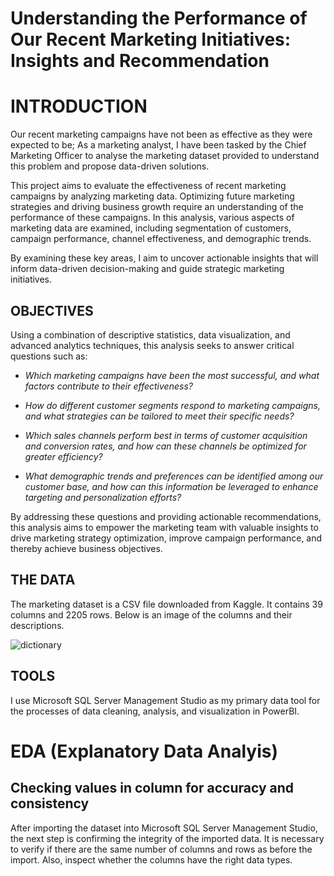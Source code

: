 # Understanding the Performance of Our Recent Marketing Initiatives: Insights and Recommendation

# INTRODUCTION
 Our recent marketing campaigns have not been as effective as they were expected to be; As a marketing analyst, I have been tasked by the Chief Marketing Officer to
 analyse the marketing dataset provided to understand this problem and propose data-driven solutions. 

This project aims to evaluate the effectiveness of recent marketing campaigns by analyzing marketing data. Optimizing future marketing strategies and driving business growth require an understanding of the performance of these campaigns.
In this analysis, various aspects of marketing data are examined, including segmentation of customers, campaign performance, channel effectiveness, and demographic trends.

By examining these key areas, I aim to uncover actionable insights that will inform data-driven decision-making and guide strategic marketing initiatives. 

## OBJECTIVES

Using a combination of descriptive statistics, data visualization, and advanced analytics techniques, this analysis seeks to answer critical questions such as:

- *Which marketing campaigns have been the most successful, and what factors contribute to their effectiveness?*

- *How do different customer segments respond to marketing campaigns, and what strategies can be tailored to meet their specific needs?*

- *Which sales channels perform best in terms of customer acquisition and conversion rates, and how can these channels be optimized for greater efficiency?*

- *What demographic trends and preferences can be identified among our customer base, and how can this information be leveraged to enhance targeting and personalization efforts?*

By addressing these questions and providing actionable recommendations, this analysis aims to empower the marketing team with valuable insights to drive marketing strategy optimization, improve campaign performance, and thereby achieve business objectives.

## THE DATA

The marketing dataset is a CSV file downloaded from Kaggle. It contains 39 columns and 2205 rows. Below is an image of the columns and their descriptions. 

![dictionary](https://github.com/dannieRope/Marketing-Sales-Analysis-SQL-and-Power-BI-project/assets/132214828/664053fd-1563-405d-bf5c-643d0f4c7609)

## TOOLS
I use Microsoft SQL Server Management Studio as my primary data tool for the processes of data cleaning, analysis, and visualization in PowerBI.

# EDA (Explanatory Data Analyis)

## Checking values in column for accuracy and consistency

After importing the dataset into Microsoft SQL Server Management Studio, the next step is confirming the integrity of the imported data. It is necessary to verify if there are the same number of columns and rows as before the import. Also, inspect whether the columns have the right data types.


